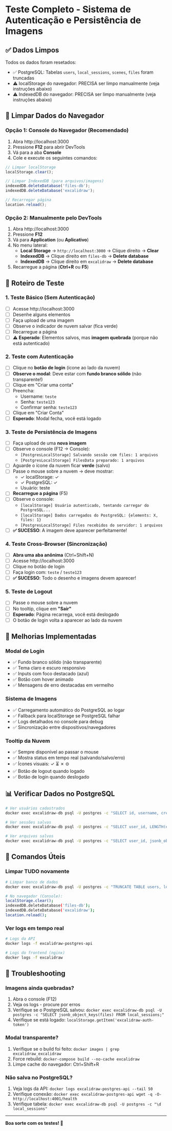 # Teste Completo - Sistema de Autenticação e Persistência de Imagens

## ✅ Dados Limpos

Todos os dados foram resetados:
- ✅ PostgreSQL: Tabelas `users`, `local_sessions`, `scenes`, `files` foram truncadas
- ⚠️ localStorage do navegador: PRECISA ser limpo manualmente (veja instruções abaixo)
- ⚠️ IndexedDB do navegador: PRECISA ser limpo manualmente (veja instruções abaixo)

## 🧹 Limpar Dados do Navegador

### Opção 1: Console do Navegador (Recomendado)
1. Abra http://localhost:3000
2. Pressione **F12** para abrir DevTools
3. Vá para a aba **Console**
4. Cole e execute os seguintes comandos:

```javascript
// Limpar localStorage
localStorage.clear();

// Limpar IndexedDB (para arquivos/imagens)
indexedDB.deleteDatabase('files-db');
indexedDB.deleteDatabase('excalidraw');

// Recarregar página
location.reload();
```

### Opção 2: Manualmente pelo DevTools
1. Abra http://localhost:3000
2. Pressione **F12**
3. Vá para **Application** (ou **Aplicativo**)
4. No menu lateral:
   - **Local Storage** → `http://localhost:3000` → Clique direito → **Clear**
   - **IndexedDB** → Clique direito em `files-db` → **Delete database**
   - **IndexedDB** → Clique direito em `excalidraw` → **Delete database**
5. Recarregue a página (**Ctrl+R** ou **F5**)

## 🧪 Roteiro de Teste

### 1. Teste Básico (Sem Autenticação)
- [ ] Acesse http://localhost:3000
- [ ] Desenhe alguns elementos
- [ ] Faça upload de uma imagem
- [ ] Observe o indicador de nuvem salvar (fica verde)
- [ ] Recarregue a página
- [ ] ⚠️ **Esperado**: Elementos salvos, mas **imagem quebrada** (porque não está autenticado)

### 2. Teste com Autenticação
- [ ] Clique no **botão de login** (ícone ao lado da nuvem)
- [ ] **Observe o modal**: Deve estar com **fundo branco sólido** (não transparente!)
- [ ] Clique em "Criar uma conta"
- [ ] Preencha:
  - Username: `teste`
  - Senha: `teste123`
  - Confirmar senha: `teste123`
- [ ] Clique em "Criar Conta"
- [ ] **Esperado**: Modal fecha, você está logado

### 3. Teste de Persistência de Imagens
- [ ] Faça upload de uma **nova imagem**
- [ ] Observe o console (F12 → Console):
  - `[PostgresLocalStorage] Salvando sessão com files: 1 arquivos`
  - `[PostgresLocalStorage] FilesData preparado: 1 arquivos`
- [ ] Aguarde o ícone da nuvem ficar **verde** (salvo)
- [ ] Passe o mouse sobre a nuvem → deve mostrar:
  - ✓ localStorage: ✓
  - ✓ PostgreSQL: ✓
  - Usuário: teste
- [ ] **Recarregue a página** (F5)
- [ ] Observe o console:
  - `[localStorage] Usuário autenticado, tentando carregar do PostgreSQL...`
  - `[localStorage] Dados carregados do PostgreSQL: {elements: X, files: 1}`
  - `[PostgresLocalStorage] Files recebidos do servidor: 1 arquivos`
- [ ] **✅ SUCESSO**: A imagem deve aparecer perfeitamente!

### 4. Teste Cross-Browser (Sincronização)
- [ ] **Abra uma aba anônima** (Ctrl+Shift+N)
- [ ] Acesse http://localhost:3000
- [ ] Clique no botão de login
- [ ] Faça login com: `teste` / `teste123`
- [ ] **✅ SUCESSO**: Todo o desenho e imagens devem aparecer!

### 5. Teste de Logout
- [ ] Passe o mouse sobre a nuvem
- [ ] No tooltip, clique em **"Sair"**
- [ ] **Esperado**: Página recarrega, você está deslogado
- [ ] O botão de login volta a aparecer ao lado da nuvem

## 🎨 Melhorias Implementadas

### Modal de Login
- ✅ Fundo branco sólido (não transparente)
- ✅ Tema claro e escuro responsivo
- ✅ Inputs com foco destacado (azul)
- ✅ Botão com hover animado
- ✅ Mensagens de erro destacadas em vermelho

### Sistema de Imagens
- ✅ Carregamento automático do PostgreSQL ao logar
- ✅ Fallback para localStorage se PostgreSQL falhar
- ✅ Logs detalhados no console para debug
- ✅ Sincronização entre dispositivos/navegadores

### Tooltip da Nuvem
- ✅ Sempre disponível ao passar o mouse
- ✅ Mostra status em tempo real (salvando/salvo/erro)
- ✅ Ícones visuais: ✓ ⏳ ✗ ⊝
- ✅ Botão de logout quando logado
- ✅ Botão de login quando deslogado

## 📊 Verificar Dados no PostgreSQL

```bash
# Ver usuários cadastrados
docker exec excalidraw-db psql -U postgres -c "SELECT id, username, created_at FROM users;"

# Ver sessões salvas
docker exec excalidraw-db psql -U postgres -c "SELECT user_id, LENGTH(elements) as elements_size, LENGTH(app_state) as appstate_size, jsonb_object_keys(files) as file_ids, updated_at FROM local_sessions;"

# Ver arquivos salvos
docker exec excalidraw-db psql -U postgres -c "SELECT user_id, jsonb_object_keys(files) as file_id FROM local_sessions WHERE files != '{}'::jsonb;"
```

## 🔧 Comandos Úteis

### Limpar TUDO novamente
```bash
# Limpar banco de dados
docker exec excalidraw-db psql -U postgres -c "TRUNCATE TABLE users, local_sessions, scenes, files CASCADE;"

# No navegador (Console):
localStorage.clear();
indexedDB.deleteDatabase('files-db');
indexedDB.deleteDatabase('excalidraw');
location.reload();
```

### Ver logs em tempo real
```bash
# Logs da API
docker logs -f excalidraw-postgres-api

# Logs do frontend (nginx)
docker logs -f excalidraw
```

## 🐛 Troubleshooting

### Imagens ainda quebradas?
1. Abra o console (F12)
2. Veja os logs - procure por erros
3. Verifique se o PostgreSQL salvou: `docker exec excalidraw-db psql -U postgres -c "SELECT jsonb_object_keys(files) FROM local_sessions;"`
4. Verifique se está logado: `localStorage.getItem('excalidraw-auth-token')`

### Modal transparente?
1. Verifique se o build foi feito: `docker images | grep excalidraw_excalidraw`
2. Force rebuild: `docker-compose build --no-cache excalidraw`
3. Limpe cache do navegador: Ctrl+Shift+R

### Não salva no PostgreSQL?
1. Veja logs da API: `docker logs excalidraw-postgres-api --tail 50`
2. Verifique conexão: `docker exec excalidraw-postgres-api wget -q -O- http://localhost:4001/health`
3. Verifique tabela: `docker exec excalidraw-db psql -U postgres -c "\d local_sessions"`

---

**Boa sorte com os testes! 🚀**
